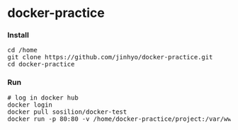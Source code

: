 # docker-practice
### Install
<pre>
cd /home
git clone https://github.com/jinhyo/docker-practice.git
cd docker-practice
</pre>

### Run
<pre>
# log in docker hub
docker login
docker pull sosilion/docker-test
docker run -p 80:80 -v /home/docker-practice/project:/var/www/html --name=php-db sosilion/docker-test
</pre>
